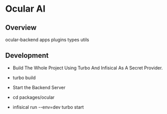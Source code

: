 # Ocular AI

## Overview
ocular-backend
apps
plugins
types
utils

## Development
- Build The Whole Project Using Turbo And Infisical As A Secret Provider.
- turbo build

- Start the Backend Server
- cd packages/ocular
- infisical run --env=dev turbo start
